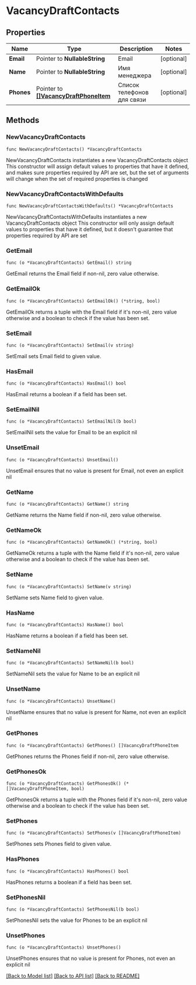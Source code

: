 # VacancyDraftContacts

## Properties

Name | Type | Description | Notes
------------ | ------------- | ------------- | -------------
**Email** | Pointer to **NullableString** | Email | [optional] 
**Name** | Pointer to **NullableString** | Имя менеджера | [optional] 
**Phones** | Pointer to [**[]VacancyDraftPhoneItem**](VacancyDraftPhoneItem.md) | Список телефонов для связи | [optional] 

## Methods

### NewVacancyDraftContacts

`func NewVacancyDraftContacts() *VacancyDraftContacts`

NewVacancyDraftContacts instantiates a new VacancyDraftContacts object
This constructor will assign default values to properties that have it defined,
and makes sure properties required by API are set, but the set of arguments
will change when the set of required properties is changed

### NewVacancyDraftContactsWithDefaults

`func NewVacancyDraftContactsWithDefaults() *VacancyDraftContacts`

NewVacancyDraftContactsWithDefaults instantiates a new VacancyDraftContacts object
This constructor will only assign default values to properties that have it defined,
but it doesn't guarantee that properties required by API are set

### GetEmail

`func (o *VacancyDraftContacts) GetEmail() string`

GetEmail returns the Email field if non-nil, zero value otherwise.

### GetEmailOk

`func (o *VacancyDraftContacts) GetEmailOk() (*string, bool)`

GetEmailOk returns a tuple with the Email field if it's non-nil, zero value otherwise
and a boolean to check if the value has been set.

### SetEmail

`func (o *VacancyDraftContacts) SetEmail(v string)`

SetEmail sets Email field to given value.

### HasEmail

`func (o *VacancyDraftContacts) HasEmail() bool`

HasEmail returns a boolean if a field has been set.

### SetEmailNil

`func (o *VacancyDraftContacts) SetEmailNil(b bool)`

 SetEmailNil sets the value for Email to be an explicit nil

### UnsetEmail
`func (o *VacancyDraftContacts) UnsetEmail()`

UnsetEmail ensures that no value is present for Email, not even an explicit nil
### GetName

`func (o *VacancyDraftContacts) GetName() string`

GetName returns the Name field if non-nil, zero value otherwise.

### GetNameOk

`func (o *VacancyDraftContacts) GetNameOk() (*string, bool)`

GetNameOk returns a tuple with the Name field if it's non-nil, zero value otherwise
and a boolean to check if the value has been set.

### SetName

`func (o *VacancyDraftContacts) SetName(v string)`

SetName sets Name field to given value.

### HasName

`func (o *VacancyDraftContacts) HasName() bool`

HasName returns a boolean if a field has been set.

### SetNameNil

`func (o *VacancyDraftContacts) SetNameNil(b bool)`

 SetNameNil sets the value for Name to be an explicit nil

### UnsetName
`func (o *VacancyDraftContacts) UnsetName()`

UnsetName ensures that no value is present for Name, not even an explicit nil
### GetPhones

`func (o *VacancyDraftContacts) GetPhones() []VacancyDraftPhoneItem`

GetPhones returns the Phones field if non-nil, zero value otherwise.

### GetPhonesOk

`func (o *VacancyDraftContacts) GetPhonesOk() (*[]VacancyDraftPhoneItem, bool)`

GetPhonesOk returns a tuple with the Phones field if it's non-nil, zero value otherwise
and a boolean to check if the value has been set.

### SetPhones

`func (o *VacancyDraftContacts) SetPhones(v []VacancyDraftPhoneItem)`

SetPhones sets Phones field to given value.

### HasPhones

`func (o *VacancyDraftContacts) HasPhones() bool`

HasPhones returns a boolean if a field has been set.

### SetPhonesNil

`func (o *VacancyDraftContacts) SetPhonesNil(b bool)`

 SetPhonesNil sets the value for Phones to be an explicit nil

### UnsetPhones
`func (o *VacancyDraftContacts) UnsetPhones()`

UnsetPhones ensures that no value is present for Phones, not even an explicit nil

[[Back to Model list]](../README.md#documentation-for-models) [[Back to API list]](../README.md#documentation-for-api-endpoints) [[Back to README]](../README.md)


